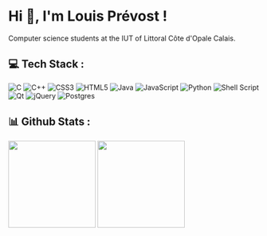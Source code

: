 # Hi 👋, I'm Louis Prévost !  

Computer science students at the IUT of Littoral Côte d'Opale Calais.

## 💻 Tech Stack :
![C](https://img.shields.io/badge/c-%2300599C.svg?style=flat&logo=c&logoColor=white) 
![C++](https://img.shields.io/badge/c++-%2300599C.svg?style=flat&logo=c%2B%2B&logoColor=white) 
![CSS3](https://img.shields.io/badge/css3-%231572B6.svg?style=flat&logo=css3&logoColor=white) 
![HTML5](https://img.shields.io/badge/html5-%23E34F26.svg?style=flat&logo=html5&logoColor=white) 
![Java](https://img.shields.io/badge/java-%23ED8B00.svg?style=flat&logo=openjdk&logoColor=white) 
![JavaScript](https://img.shields.io/badge/javascript-%23323330.svg?style=flat&logo=javascript&logoColor=%23F7DF1E) 
![Python](https://img.shields.io/badge/python-3670A0?style=flat&logo=python&logoColor=ffdd54) 
![Shell Script](https://img.shields.io/badge/shell_script-%23121011.svg?style=flat&logo=gnu-bash&logoColor=white)
![Qt](https://img.shields.io/badge/Qt-%23217346.svg?style=flat&logo=Qt&logoColor=white) 
![jQuery](https://img.shields.io/badge/jquery-%230769AD.svg?style=flat&logo=jquery&logoColor=white)
![Postgres](https://img.shields.io/badge/postgres-%23316192.svg?style=flat&logo=postgresql&logoColor=white)

## 📊 Github Stats :
<div align="left">
  <img src="https://github-readme-stats.vercel.app/api/top-langs/?username=louisprvst&hide_border=true&layout=compact&theme=cobalt2" align="center" height="175px"/>
  <img src="https://github-readme-stats.vercel.app/api?username=louisprvst&hide=prs,issues&theme=cobalt2&hide_border=true" align ="center" height="175px"/>
</div>
